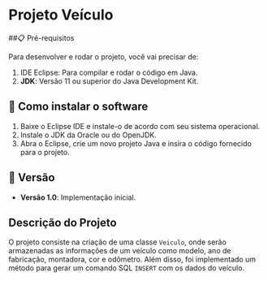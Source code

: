 # Projeto Veículo

##📋 Pré-requisitos

Para desenvolver e rodar o projeto, você vai precisar de:

1. IDE Eclipse: Para compilar e rodar o código em Java.
2. **JDK**: Versão 11 ou superior do Java Development Kit.

## 🔧 Como instalar o software

1. Baixe o Eclipse IDE e instale-o de acordo com seu sistema operacional.
2. Instale o JDK da Oracle ou do OpenJDK.
3. Abra o Eclipse, crie um novo projeto Java e insira o código fornecido para o projeto.

## 📌 Versão

- **Versão 1.0**: Implementação inicial.

## Descrição do Projeto

O projeto consiste na criação de uma classe `Veiculo`, onde serão armazenadas as informações de um veículo como modelo, ano de fabricação, montadora, cor e odômetro. Além disso, foi implementado um método para gerar um comando SQL `INSERT` com os dados do veículo.

